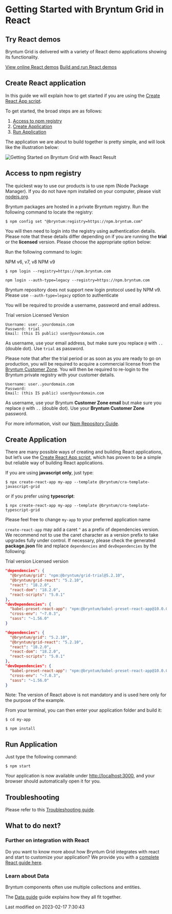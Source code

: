 # Getting Started with Bryntum Grid in React

## Try React demos

Bryntum Grid is delivered with a variety of React demo applications showing its functionality.

<div class="b-card-group-2">
<a href="https://bryntum.com/products/grid/examples/#Integration/React" class="b-card"><i class="fas b-fa-globe"></i>View online React demos</a>
<a href="#Grid/guides/integration/react/guide.md#build-and-run-local-demos" class="b-card"><i class="fab b-fa-react"></i>Build and run React demos</a>
</div>

## Create React application

In this guide we will explain how to get started if you are using the
[Create React App script](https://create-react-app.dev/).

To get started, the broad steps are as follows:

1. [Access to npm registry](##access-to-npm-registry)
2. [Create Application](##create-application)
3. [Run Application](##run-application)

The application we are about to build together is pretty simple, and will look like the illustration below:

<img src="Grid/getting-started-result-react-cra.png" class="b-screenshot" alt="Getting Started on Bryntum Grid with React Result">

## Access to npm registry

The quickest way to use our products is to use npm (Node Package Manager). If you do not have npm installed on your
computer, please visit [nodejs.org](https://nodejs.org).

Bryntum packages are hosted in a private Bryntum registry. Run the following command to locate the registry:

```shell
$ npm config set "@bryntum:registry=https://npm.bryntum.com"
```

You will then need to login into the registry using authentication details. Please note that these details differ
depending on if you are running the **trial** or the **licensed** version. Please choose the appropriate option below:

Run the following command to login:

<div class="docs-tabs" data-name="npm">
<div>
    <a>NPM v6, v7, v8</a>
    <a>NPM v9</a>
</div>
<div>

```shell
$ npm login --registry=https://npm.bryntum.com
```

</div>
<div>

```shell
npm login --auth-type=legacy --registry=https://npm.bryntum.com
```

<div class="note">

Bryntum repository does not support new login protocol used by NPM v9. Please use <code>--auth-type=legacy</code>
option to authenticate

</div>
</div>
</div>

You will be required to provide a username, password and email address.

<div class="docs-tabs" data-name="licensed">
<div>
    <a>Trial version</a>
    <a>Licensed Version</a>
</div>
<div>

```shell
Username: user..yourdomain.com
Password: trial
Email: (this IS public) user@yourdomain.com
```

<div class="note">

As username, use your email address, but make sure you replace <code>@</code> with <code>..</code> (double dot). Use <code>trial</code> as password.

</div>

<p>
Please note that after the trial period or as soon as you are ready to go on production, you will be required to acquire
a commercial license from the <a href="https://customerzone.bryntum.com">Bryntum Customer Zone</a>. You will then be
required to re-login to the Bryntum private registry with your customer details.
</p>

</div>
<div>

```shell
Username: user..yourdomain.com
Password: 
Email: (this IS public) user@yourdomain.com
```

<div class="note">

As username, use your Bryntum <strong>Customer Zone email</strong> but make sure you replace <code>@</code> with <code>..</code> (double dot).
Use your <strong>Bryntum Customer Zone</strong> password.

</div>
</div>
</div>

For more information, visit our [Npm Repository Guide](#Grid/guides/npm-repository.md).

## Create Application

There are many possible ways of creating and building React applications, but let’s use
the [Create React App script](https://create-react-app.dev/), which has proven to be a simple but reliable way of
building React applications.

If you are using **javascript only**, just type:

```shell
$ npx create-react-app my-app --template @bryntum/cra-template-javascript-grid
```

or if you prefer using **typescript**:

```shell
$ npx create-react-app my-app --template @bryntum/cra-template-typescript-grid
```

<div class="note">

Please feel free to change <code>my-app</code> to your preferred application name

</div>

`create-react-app` may add a caret `^` as a prefix of dependencies version. We recommend not to use the caret character
as a version prefix to take upgrades fully under control. If necessary, please check the generated **package.json** file
and replace `dependencies` and `devDependencies` by the following:

<div class="docs-tabs" data-name="licensed">
<div>
    <a>Trial version</a>
    <a>Licensed version</a>
</div>
<div>

```json
"dependencies": {
  "@bryntum/grid": "npm:@bryntum/grid-trial@5.2.10",
  "@bryntum/grid-react": "5.2.10",
  "react": "18.2.0",
  "react-dom": "18.2.0",
  "react-scripts": "5.0.1"
},
"devDependencies": {
  "babel-preset-react-app": "npm:@bryntum/babel-preset-react-app@10.0.0",
  "cross-env": "~7.0.3",
  "sass": "~1.56.0"
}
```

</div>
<div>

```json
"dependencies": {
  "@bryntum/grid": "5.2.10",
  "@bryntum/grid-react": "5.2.10",
  "react": "18.2.0",
  "react-dom": "18.2.0",
  "react-scripts": "5.0.1"
},
"devDependencies": {
  "babel-preset-react-app": "npm:@bryntum/babel-preset-react-app@10.0.0",
  "cross-env": "~7.0.3",
  "sass": "~1.56.0"
}
```
</div>
</div>

<div class="note">

Note: The version of React above is not mandatory and is used here only for the purpose of the example.

</div>

From your terminal, you can then enter your application folder and build it:

```shell
$ cd my-app
```

```shell
$ npm install
```

## Run Application

Just type the following command:

```shell
$ npm start
```

Your application is now available under [http://localhost:3000](http://localhost:3000), and your browser should
automatically open it for you.

## Troubleshooting

Please refer to this [Troubleshooting guide](#Grid/guides/integration/react/troubleshooting.md).

## What to do next?

### Further on integration with React

Do you want to know more about how Bryntum Grid integrates with react and start to customize your application? We
provide you with a [complete React guide here](#Grid/guides/integration/react/guide.md).

### Learn about Data

Bryntum components often use multiple collections and entities.

The [Data guide](#Grid/guides/data/displayingdata.md) guide explains how they all fit together.



<p class="last-modified">Last modified on 2023-02-17 7:30:43</p>